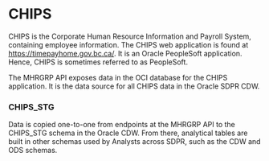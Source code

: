 # CHIPS
CHIPS is the Corporate Human Resource Information and Payroll System, containing employee 
information. The CHIPS web application is found at https://timepayhome.gov.bc.ca/. It is an Oracle PeopleSoft application. Hence, CHIPS is sometimes referred to as PeopleSoft.

The MHRGRP API exposes data in the OCI database for the CHIPS application. It is the data source for all CHIPS data in the Oracle SDPR CDW.

### CHIPS_STG
Data is copied one-to-one from endpoints at the MHRGRP API to the CHIPS_STG schema in the Oracle  CDW. From there, analytical tables are built in other schemas used by Analysts across SDPR, such as the CDW and ODS schemas.